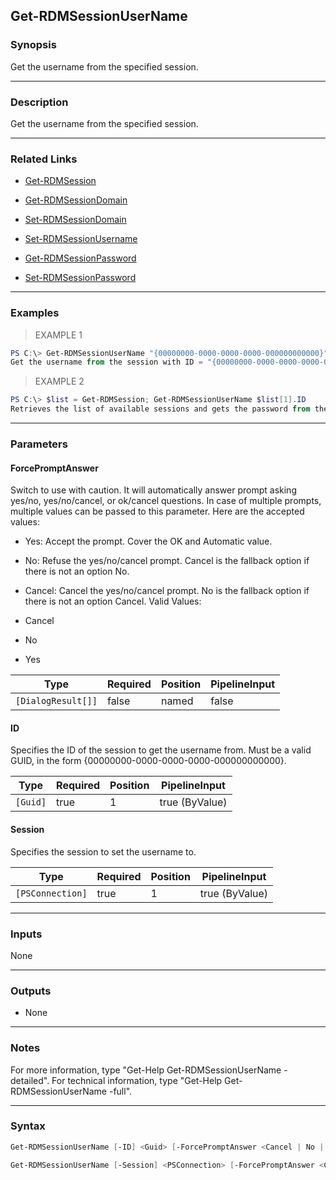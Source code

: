 Get-RDMSessionUserName
----------------------

### Synopsis
Get the username from the specified session.

---

### Description

Get the username from the specified session.

---

### Related Links
* [Get-RDMSession](Get-RDMSession)

* [Get-RDMSessionDomain](Get-RDMSessionDomain)

* [Set-RDMSessionDomain](Set-RDMSessionDomain)

* [Set-RDMSessionUsername](Set-RDMSessionUsername)

* [Get-RDMSessionPassword](Get-RDMSessionPassword)

* [Set-RDMSessionPassword](Set-RDMSessionPassword)

---

### Examples
> EXAMPLE 1

```PowerShell
PS C:\> Get-RDMSessionUserName "{00000000-0000-0000-0000-000000000000}"
Get the username from the session with ID = "{00000000-0000-0000-0000-000000000000}".
```
> EXAMPLE 2

```PowerShell
PS C:\> $list = Get-RDMSession; Get-RDMSessionUserName $list[1].ID
Retrieves the list of available sessions and gets the password from the the second element in the list.
```

---

### Parameters
#### **ForcePromptAnswer**
Switch to use with caution. It will automatically answer prompt asking yes/no, yes/no/cancel, or ok/cancel questions. In case of multiple prompts, multiple values can be passed to this parameter. Here are the accepted values:
* Yes: Accept the prompt. Cover the OK and Automatic value.
* No: Refuse the yes/no/cancel prompt. Cancel is the fallback option if there is not an option No.
* Cancel: Cancel the yes/no/cancel prompt. No is the fallback option if there is not an option Cancel.
Valid Values:

* Cancel
* No
* Yes

|Type              |Required|Position|PipelineInput|
|------------------|--------|--------|-------------|
|`[DialogResult[]]`|false   |named   |false        |

#### **ID**
Specifies the ID of the session to get the username from.
Must be a valid GUID, in the form {00000000-0000-0000-0000-000000000000}.

|Type    |Required|Position|PipelineInput |
|--------|--------|--------|--------------|
|`[Guid]`|true    |1       |true (ByValue)|

#### **Session**
Specifies the session to set the username to.

|Type            |Required|Position|PipelineInput |
|----------------|--------|--------|--------------|
|`[PSConnection]`|true    |1       |true (ByValue)|

---

### Inputs
None

---

### Outputs
* None

---

### Notes
For more information, type "Get-Help Get-RDMSessionUserName -detailed". For technical information, type "Get-Help Get-RDMSessionUserName -full".

---

### Syntax
```PowerShell
Get-RDMSessionUserName [-ID] <Guid> [-ForcePromptAnswer <Cancel | No | Yes>] [<CommonParameters>]
```
```PowerShell
Get-RDMSessionUserName [-Session] <PSConnection> [-ForcePromptAnswer <Cancel | No | Yes>] [<CommonParameters>]
```
